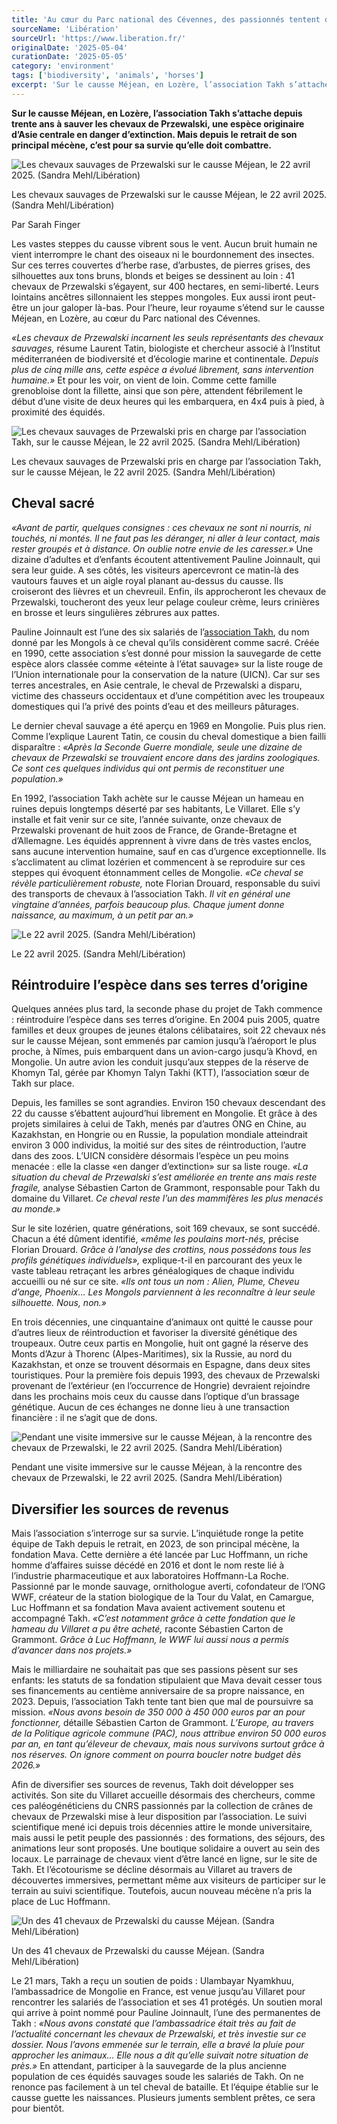 ```yaml
---
title: 'Au cœur du Parc national des Cévennes, des passionnés tentent de sauver les derniers chevaux sauvages'
sourceName: 'Libération'
sourceUrl: 'https://www.liberation.fr/'
originalDate: '2025-05-04'
curationDate: '2025-05-05'
category: 'environment'
tags: ['biodiversity', 'animals', 'horses']
excerpt: 'Sur le causse Méjean, en Lozère, l’association Takh s’attache depuis trente ans à sauver les chevaux de Przewalski, une espèce originaire d’Asie centrale en danger d’extinction. Mais depuis le retrait de son principal mécène, c’est pour sa survie qu’elle doit combattre.'
---
```


**Sur le causse Méjean, en Lozère, l’association Takh s’attache depuis trente ans à sauver les chevaux de Przewalski, une espèce originaire d’Asie centrale en danger d’extinction. Mais depuis le retrait de son principal mécène, c’est pour sa survie qu’elle doit combattre.**

<div class="article-figure">
  <img src="/img/chevaux-sauvages-de-przewalski-1.jpg" alt="Les chevaux sauvages de Przewalski sur le causse Méjean, le 22 avril 2025. (Sandra Mehl/Libération)" class="article-image" />
  <p class="article-caption">Les chevaux sauvages de Przewalski sur le causse Méjean, le 22 avril 2025. (Sandra Mehl/Libération)</p>
</div>

Par Sarah Finger

Les vastes steppes du causse vibrent sous le vent. Aucun bruit humain ne vient interrompre le chant des oiseaux ni le bourdonnement des insectes. Sur ces terres couvertes d’herbe rase, d’arbustes, de pierres grises, des silhouettes aux tons bruns, blonds et beiges se dessinent au loin : 41 chevaux de Przewalski s’égayent, sur 400 hectares, en semi-liberté. Leurs lointains ancêtres sillonnaient les steppes mongoles. Eux aussi iront peut-être un jour galoper là-bas. Pour l’heure, leur royaume s’étend sur le causse Méjean, en Lozère, au cœur du Parc national des Cévennes.

_«Les chevaux de Przewalski incarnent les seuls représentants des chevaux sauvages,_ résume Laurent Tatin, biologiste et chercheur associé à l’Institut méditerranéen de biodiversité et d’écologie marine et continentale. _Depuis plus de cinq mille ans, cette espèce a évolué librement, sans intervention humaine.»_ Et pour les voir, on vient de loin. Comme cette famille grenobloise dont la fillette, ainsi que son père, attendent fébrilement le début d’une visite de deux heures qui les embarquera, en 4x4 puis à pied, à proximité des équidés.

<div class="article-figure">
  <img src="/img/chevaux-sauvages-de-przewalski-2.jpg" alt="Les chevaux sauvages de Przewalski pris en charge par l’association Takh, sur le causse Méjean, le 22 avril 2025. (Sandra Mehl/Libération)" class="article-image" />
  <p class="article-caption">Les chevaux sauvages de Przewalski pris en charge par l’association Takh, sur le causse Méjean, le 22 avril 2025. (Sandra Mehl/Libération)</p>
</div>

## Cheval sacré

_«Avant de partir, quelques consignes : ces chevaux ne sont ni nourris, ni touchés, ni montés. Il ne faut pas les déranger, ni aller à leur contact, mais rester groupés et à distance. On oublie notre envie de les caresser.»_ Une dizaine d’adultes et d’enfants écoutent attentivement Pauline Joinnault, qui sera leur guide. A ses côtés, les visiteurs apercevront ce matin-là des vautours fauves et un aigle royal planant au-dessus du causse. Ils croiseront des lièvres et un chevreuil. Enfin, ils approcheront les chevaux de Przewalski, toucheront des yeux leur pelage couleur crème, leurs crinières en brosse et leurs singulières zébrures aux pattes.

Pauline Joinnault est l’une des six salariés de l’[association Takh](https://www.takh.org), du nom donné par les Mongols à ce cheval qu’ils considèrent comme sacré. Créée en 1990, cette association s’est donné pour mission la sauvegarde de cette espèce alors classée comme «éteinte à l’état sauvage» sur la liste rouge de l’Union internationale pour la conservation de la nature (UICN). Car sur ses terres ancestrales, en Asie centrale, le cheval de Przewalski a disparu, victime des chasseurs occidentaux et d’une compétition avec les troupeaux domestiques qui l’a privé des points d’eau et des meilleurs pâturages.

Le dernier cheval sauvage a été aperçu en 1969 en Mongolie. Puis plus rien. Comme l’explique Laurent Tatin, ce cousin du cheval domestique a bien failli disparaître : _«Après la Seconde Guerre mondiale, seule une dizaine de chevaux de Przewalski se trouvaient encore dans des jardins zoologiques. Ce sont ces quelques individus qui ont permis de reconstituer une population.»_

En 1992, l’association Takh achète sur le causse Méjean un hameau en ruines depuis longtemps déserté par ses habitants, Le Villaret. Elle s’y installe et fait venir sur ce site, l’année suivante, onze chevaux de Przewalski provenant de huit zoos de France, de Grande-Bretagne et d’Allemagne. Les équidés apprennent à vivre dans de très vastes enclos, sans aucune intervention humaine, sauf en cas d’urgence exceptionnelle. Ils s’acclimatent au climat lozérien et commencent à se reproduire sur ces steppes qui évoquent étonnamment celles de Mongolie. _«Ce cheval se révèle particulièrement robuste,_ note Florian Drouard, responsable du suivi des transports de chevaux à l’association Takh. _Il vit en général une vingtaine d’années, parfois beaucoup plus. Chaque jument donne naissance, au maximum, à un petit par an.»_

<div class="article-figure">
  <img src="/img/chevaux-sauvages-de-przewalski-3.jpg" alt="Le 22 avril 2025. (Sandra Mehl/Libération)" class="article-image" />
  <p class="article-caption">Le 22 avril 2025. (Sandra Mehl/Libération)</p>
</div>

## Réintroduire l’espèce dans ses terres d’origine

Quelques années plus tard, la seconde phase du projet de Takh commence : réintroduire l’espèce dans ses terres d’origine. En 2004 puis 2005, quatre familles et deux groupes de jeunes étalons célibataires, soit 22 chevaux nés sur le causse Méjean, sont emmenés par camion jusqu’à l’aéroport le plus proche, à Nîmes, puis embarquent dans un avion-cargo jusqu’à Khovd, en Mongolie. Un autre avion les conduit jusqu’aux steppes de la réserve de Khomyn Tal, gérée par Khomyn Talyn Takhi (KTT), l’association sœur de Takh sur place.

Depuis, les familles se sont agrandies. Environ 150 chevaux descendant des 22 du causse s’ébattent aujourd’hui librement en Mongolie. Et grâce à des projets similaires à celui de Takh, menés par d’autres ONG en Chine, au Kazakhstan, en Hongrie ou en Russie, la population mondiale atteindrait environ 3 000 individus, la moitié sur des sites de réintroduction, l’autre dans des zoos. L’UICN considère désormais l’espèce un peu moins menacée : elle la classe «en danger d’extinction» sur sa liste rouge. _«La situation du cheval de Przewalski s’est améliorée en trente ans mais reste fragile,_ analyse Sébastien Carton de Grammont, responsable pour Takh du domaine du Villaret. _Ce cheval reste l’un des mammifères les plus menacés au monde.»_

Sur le site lozérien, quatre générations, soit 169 chevaux, se sont succédé. Chacun a été dûment identifié, _«même les poulains mort-nés,_ précise Florian Drouard. _Grâce à l’analyse des crottins, nous possédons tous les profils génétiques individuels»,_ explique-t-il en parcourant des yeux le vaste tableau retraçant les arbres généalogiques de chaque individu accueilli ou né sur ce site. _«Ils ont tous un nom : Alien, Plume, Cheveu d’ange, Phoenix… Les Mongols parviennent à les reconnaître à leur seule silhouette. Nous, non.»_

En trois décennies, une cinquantaine d’animaux ont quitté le causse pour d’autres lieux de réintroduction et favoriser la diversité génétique des troupeaux. Outre ceux partis en Mongolie, huit ont gagné la réserve des Monts d’Azur à Thorenc (Alpes-Maritimes), six la Russie, au nord du Kazakhstan, et onze se trouvent désormais en Espagne, dans deux sites touristiques. Pour la première fois depuis 1993, des chevaux de Przewalski provenant de l’extérieur (en l’occurrence de Hongrie) devraient rejoindre dans les prochains mois ceux du causse dans l’optique d’un brassage génétique. Aucun de ces échanges ne donne lieu à une transaction financière : il ne s’agit que de dons.

<div class="article-figure">
  <img src="/img/a-la-rencontre-des-chevaux-sauvages-de-przewalski.jpg" alt="Pendant une visite immersive sur le causse Méjean, à la rencontre des chevaux de Przewalski, le 22 avril 2025. (Sandra Mehl/Libération)" class="article-image" />
  <p class="article-caption">Pendant une visite immersive sur le causse Méjean, à la rencontre des chevaux de Przewalski, le 22 avril 2025. (Sandra Mehl/Libération)</p>
</div>

## Diversifier les sources de revenus

Mais l’association s’interroge sur sa survie. L’inquiétude ronge la petite équipe de Takh depuis le retrait, en 2023, de son principal mécène, la fondation Mava. Cette dernière a été lancée par Luc Hoffmann, un riche homme d’affaires suisse décédé en 2016 et dont le nom reste lié à l’industrie pharmaceutique et aux laboratoires Hoffmann-La Roche. Passionné par le monde sauvage, ornithologue averti, cofondateur de l’ONG WWF, créateur de la station biologique de la Tour du Valat, en Camargue, Luc Hoffmann et sa fondation Mava avaient activement soutenu et accompagné Takh. _«C’est notamment grâce à cette fondation que le hameau du Villaret a pu être acheté,_ raconte Sébastien Carton de Grammont. _Grâce à Luc Hoffmann, le WWF lui aussi nous a permis d’avancer dans nos projets.»_

Mais le milliardaire ne souhaitait pas que ses passions pèsent sur ses enfants: les statuts de sa fondation stipulaient que Mava devait cesser tous ses financements au centième anniversaire de sa propre naissance, en 2023. Depuis, l’association Takh tente tant bien que mal de poursuivre sa mission. _«Nous avons besoin de 350 000 à 450 000 euros par an pour fonctionner,_ détaille Sébastien Carton de Grammont. _L’Europe, au travers de la Politique agricole commune (PAC), nous attribue environ 50 000 euros par an, en tant qu’éleveur de chevaux, mais nous survivons surtout grâce à nos réserves. On ignore comment on pourra boucler notre budget dès 2026.»_

Afin de diversifier ses sources de revenus, Takh doit développer ses activités. Son site du Villaret accueille désormais des chercheurs, comme ces paléogénéticiens du CNRS passionnés par la collection de crânes de chevaux de Przewalski mise à leur disposition par l’association. Le suivi scientifique mené ici depuis trois décennies attire le monde universitaire, mais aussi le petit peuple des passionnés : des formations, des séjours, des animations leur sont proposés. Une boutique solidaire a ouvert au sein des locaux. Le parrainage de chevaux vient d’être lancé en ligne, sur le site de Takh. Et l’écotourisme se décline désormais au Villaret au travers de découvertes immersives, permettant même aux visiteurs de participer sur le terrain au suivi scientifique. Toutefois, aucun nouveau mécène n’a pris la place de Luc Hoffmann.

<div class="article-figure">
  <img src="/img/un-des-41-chevaux-de-przewalski.jpg" alt="Un des 41 chevaux de Przewalski du causse Méjean. (Sandra Mehl/Libération)" class="article-image" />
  <p class="article-caption">Un des 41 chevaux de Przewalski du causse Méjean. (Sandra Mehl/Libération)</p>
</div>

Le 21 mars, Takh a reçu un soutien de poids : Ulambayar Nyamkhuu, l’ambassadrice de Mongolie en France, est venue jusqu’au Villaret pour rencontrer les salariés de l’association et ses 41 protégés. Un soutien moral qui arrive à point nommé pour Pauline Joinnault, l’une des permanentes de Takh : _«Nous avons constaté que l’ambassadrice était très au fait de l’actualité concernant les chevaux de Przewalski, et très investie sur ce dossier. Nous l’avons emmenée sur le terrain, elle a bravé la pluie pour approcher les animaux… Elle nous a dit qu’elle suivait notre situation de près.»_ En attendant, participer à la sauvegarde de la plus ancienne population de ces équidés sauvages soude les salariés de Takh. On ne renonce pas facilement à un tel cheval de bataille. Et l’équipe établie sur le causse guette les naissances. Plusieurs juments semblent prêtes, ce sera pour bientôt.
